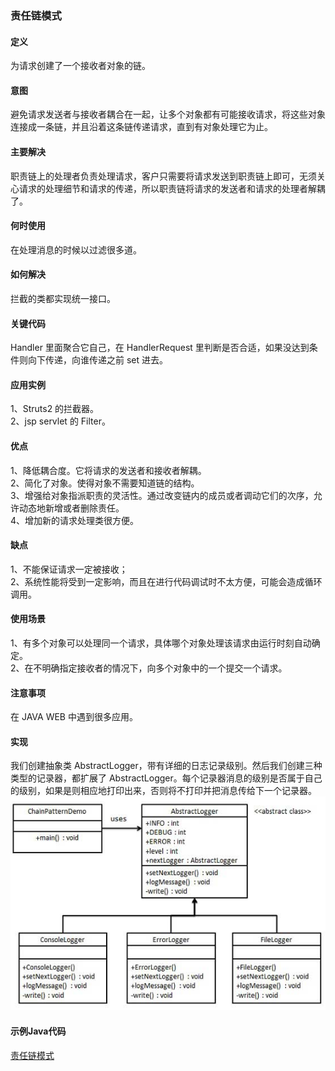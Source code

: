 ### 责任链模式   

#### 定义
为请求创建了一个接收者对象的链。    

#### 意图          
避免请求发送者与接收者耦合在一起，让多个对象都有可能接收请求，将这些对象连接成一条链，并且沿着这条链传递请求，直到有对象处理它为止。

#### 主要解决   
职责链上的处理者负责处理请求，客户只需要将请求发送到职责链上即可，无须关心请求的处理细节和请求的传递，所以职责链将请求的发送者和请求的处理者解耦了。      

####  何时使用      
在处理消息的时候以过滤很多道。          

#### 如何解决       
拦截的类都实现统一接口。

#### 关键代码
Handler 里面聚合它自己，在 HandlerRequest 里判断是否合适，如果没达到条件则向下传递，向谁传递之前 set 进去。        

#### 应用实例      
1、Struts2 的拦截器。  
2、jsp servlet 的 Filter。             

#### 优点         
1、降低耦合度。它将请求的发送者和接收者解耦。      
2、简化了对象。使得对象不需要知道链的结构。      
3、增强给对象指派职责的灵活性。通过改变链内的成员或者调动它们的次序，允许动态地新增或者删除责任。       
4、增加新的请求处理类很方便。     

#### 缺点     
1、不能保证请求一定被接收；     
2、系统性能将受到一定影响，而且在进行代码调试时不太方便，可能会造成循环调用。     

#### 使用场景      
1、有多个对象可以处理同一个请求，具体哪个对象处理该请求由运行时刻自动确定。       
2、在不明确指定接收者的情况下，向多个对象中的一个提交一个请求。

#### 注意事项       
在 JAVA WEB 中遇到很多应用。

#### 实现     
我们创建抽象类 AbstractLogger，带有详细的日志记录级别。然后我们创建三种类型的记录器，都扩展了 AbstractLogger。每个记录器消息的级别是否属于自己的级别，如果是则相应地打印出来，否则将不打印并把消息传给下一个记录器。      
![Alt text](./images/chain_pattern.jpg)

#### 示例Java代码
[责任链模式](../src/main/java/com/lvt/pattern_14)